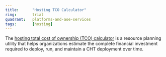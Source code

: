```yaml
---
title:      "Hosting TCO Calculator"
ring:       trial
quadrant:   platforms-and-aoe-services
tags:       [hosting]
---
```


The [hosting total cost of ownership (TCO) calculator](https://docs.communityhealthtoolkit.org/hosting/cht/costs/) is a resource planning utility that helps organizations estimate the complete financial investment required to deploy, run, and maintain a CHT deployment over time.
